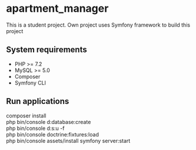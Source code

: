# apartment_manager
This is a student project. Own project uses Symfony framework to build this project

## System requirements
* PHP >= 7.2
* MySQL >= 5.0
* Composer
* Symfony CLI

## Run applications
composer install\
php bin/console d:database:create\
php bin/console d:s:u -f\
php bin/console doctrine:fixtures:load\
php bin/console assets/install
symfony server:start
